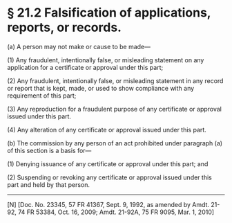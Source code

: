 # § 21.2   Falsification of applications, reports, or records.

(a) A person may not make or cause to be made—


(1) Any fraudulent, intentionally false, or misleading statement on any application for a certificate or approval under this part;


(2) Any fraudulent, intentionally false, or misleading statement in any record or report that is kept, made, or used to show compliance with any requirement of this part;


(3) Any reproduction for a fraudulent purpose of any certificate or approval issued under this part.


(4) Any alteration of any certificate or approval issued under this part.


(b) The commission by any person of an act prohibited under paragraph (a) of this section is a basis for—


(1) Denying issuance of any certificate or approval under this part; and


(2) Suspending or revoking any certificate or approval issued under this part and held by that person.



---

[N] [Doc. No. 23345, 57 FR 41367, Sept. 9, 1992, as amended by Amdt. 21-92, 74 FR 53384, Oct. 16, 2009; Amdt. 21-92A, 75 FR 9095, Mar. 1, 2010]





